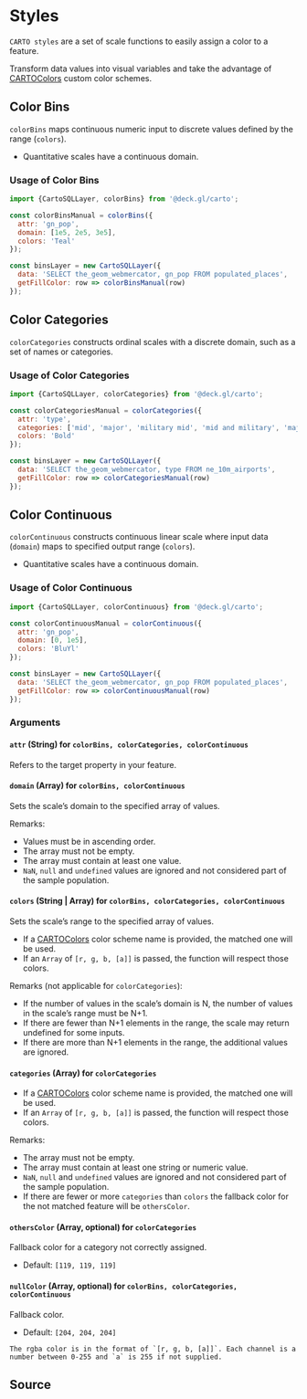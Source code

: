 # Styles

`CARTO styles` are a set of scale functions to easily assign a color to a feature.

Transform data values into visual variables and take the advantage of [CARTOColors](https://carto.com/carto-colors/) custom color schemes.

## Color Bins

`colorBins` maps continuous numeric input to discrete values defined by the range (`colors`).

* Quantitative scales have a continuous domain.

### Usage of Color Bins

```js
import {CartoSQLLayer, colorBins} from '@deck.gl/carto';

const colorBinsManual = colorBins({
  attr: 'gn_pop',
  domain: [1e5, 2e5, 3e5],
  colors: 'Teal'
});

const binsLayer = new CartoSQLLayer({
  data: 'SELECT the_geom_webmercator, gn_pop FROM populated_places',
  getFillColor: row => colorBinsManual(row)
});
```

## Color Categories

`colorCategories` constructs ordinal scales with a discrete domain, such as a set of names or categories.

### Usage of Color Categories

```js
import {CartoSQLLayer, colorCategories} from '@deck.gl/carto';

const colorCategoriesManual = colorCategories({
  attr: 'type',
  categories: ['mid', 'major', 'military mid', 'mid and military', 'major and military'],
  colors: 'Bold'
});

const binsLayer = new CartoSQLLayer({
  data: 'SELECT the_geom_webmercator, type FROM ne_10m_airports',
  getFillColor: row => colorCategoriesManual(row)
});
```

## Color Continuous

`colorContinuous` constructs continuous linear scale where input data (`domain`) maps to specified output range (`colors`).

* Quantitative scales have a continuous domain.

### Usage of Color Continuous

```js
import {CartoSQLLayer, colorContinuous} from '@deck.gl/carto';

const colorContinuousManual = colorContinuous({
  attr: 'gn_pop',
  domain: [0, 1e5],
  colors: 'BluYl'
});

const binsLayer = new CartoSQLLayer({
  data: 'SELECT the_geom_webmercator, gn_pop FROM populated_places',
  getFillColor: row => colorContinuousManual(row)
});
```

### Arguments

#### `attr` (String) for `colorBins, colorCategories, colorContinuous`

Refers to the target property in your feature.

#### `domain` (Array) for `colorBins, colorContinuous`

Sets the scale’s domain to the specified array of values.

Remarks:
* Values must be in ascending order.
* The array must not be empty.
* The array must contain at least one value.
* `NaN`, `null` and `undefined` values are ignored and not considered part of the sample population.

#### `colors` (String | Array) for `colorBins, colorCategories, colorContinuous`

Sets the scale’s range to the specified array of values.

* If a [CARTOColors](https://carto.com/carto-colors/) color scheme name is provided, the matched one will be used.
* If an `Array` of `[r, g, b, [a]]` is passed, the function will respect those colors.

Remarks (not applicable for `colorCategories`):
* If the number of values in the scale’s domain is N, the number of values in the scale’s range must be N+1.
* If there are fewer than N+1 elements in the range, the scale may return undefined for some inputs.
* If there are more than N+1 elements in the range, the additional values are ignored.

#### `categories` (Array) for `colorCategories`

* If a [CARTOColors](https://carto.com/carto-colors/) color scheme name is provided, the matched one will be used.
* If an `Array` of `[r, g, b, [a]]` is passed, the function will respect those colors.

Remarks:
* The array must not be empty.
* The array must contain at least one string or numeric value.
* `NaN`, `null` and `undefined` values are ignored and not considered part of the sample population.
* If there are fewer or more `categories` than `colors` the fallback color for the not matched feature will be `othersColor`.

#### `othersColor` (Array, optional) for `colorCategories`

Fallback color for a category not correctly assigned.

* Default: `[119, 119, 119]`

#### `nullColor` (Array, optional) for `colorBins, colorCategories, colorContinuous`

Fallback color.

* Default: `[204, 204, 204]`

```
The rgba color is in the format of `[r, g, b, [a]]`. Each channel is a number between 0-255 and `a` is 255 if not supplied.
```

## Source
